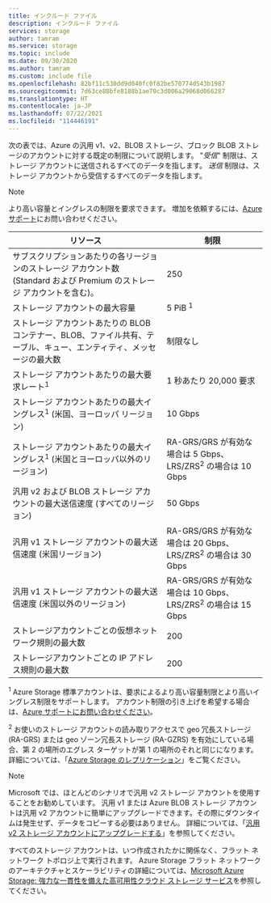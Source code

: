 ```yaml
---
title: インクルード ファイル
description: インクルード ファイル
services: storage
author: tamram
ms.service: storage
ms.topic: include
ms.date: 09/30/2020
ms.author: tamram
ms.custom: include file
ms.openlocfilehash: 82bf11c530dd9d040fc0f82be570774d543b1987
ms.sourcegitcommit: 7d63ce88bfe8188b1ae70c3d006a29068d066287
ms.translationtype: HT
ms.contentlocale: ja-JP
ms.lasthandoff: 07/22/2021
ms.locfileid: "114446191"
---
```

次の表では、Azure の汎用 v1、v2、BLOB ストレージ、ブロック BLOB ストレージのアカウントに対する既定の制限について説明します。 "*受信*" 制限は、ストレージ アカウントに送信されるすべてのデータを指します。 *送信* 制限は、ストレージ アカウントから受信するすべてのデータを指します。

> [!NOTE]
> より高い容量とイングレスの制限を要求できます。 増加を依頼するには、[Azure サポート](https://azure.microsoft.com/support/faq/)にお問い合わせください。

| リソース | 制限 |
| --- | --- |
| サブスクリプションあたりの各リージョンのストレージ アカウント数 (Standard および Premium のストレージ アカウントを含む)。| 250 |
| ストレージ アカウントの最大容量 | 5 PiB <sup>1</sup>|
| ストレージ アカウントあたりの BLOB コンテナー、BLOB、ファイル共有、テーブル、キュー、エンティティ、メッセージの最大数 | 制限なし |
| ストレージ アカウントあたりの最大要求レート<sup>1</sup> | 1 秒あたり 20,000 要求 |
| ストレージ アカウントあたりの最大イングレス<sup>1</sup> (米国、ヨーロッパ リージョン) | 10 Gbps |
| ストレージ アカウントあたりの最大イングレス<sup>1</sup> (米国とヨーロッパ以外のリージョン) | RA-GRS/GRS が有効な場合は 5 Gbps、LRS/ZRS<sup>2</sup> の場合は 10 Gbps |
| 汎用 v2 および BLOB ストレージ アカウントの最大送信速度 (すべてのリージョン) | 50 Gbps |
| 汎用 v1 ストレージ アカウントの最大送信速度 (米国リージョン) | RA-GRS/GRS が有効な場合は 20 Gbps、LRS/ZRS<sup>2</sup> の場合は 30 Gbps |
| 汎用 v1 ストレージ アカウントの最大送信速度 (米国以外のリージョン) | RA-GRS/GRS が有効な場合は 10 Gbps、LRS/ZRS<sup>2</sup> の場合は 15 Gbps |
| ストレージアカウントごとの仮想ネットワーク規則の最大数 | 200 |
| ストレージアカウントごとの IP アドレス規則の最大数 | 200 |

<sup>1</sup> Azure Storage 標準アカウントは、要求によるより高い容量制限とより高いイングレス制限をサポートします。 アカウント制限の引き上げを希望する場合は、[Azure サポートにお問い合わせください](https://azure.microsoft.com/support/faq/)。

<sup>2</sup> お使いのストレージ アカウントの読み取りアクセスで geo 冗長ストレージ (RA-GRS) または geo ゾーン冗長ストレージ (RA-GZRS) を有効にしている場合、第 2 の場所のエグレス ターゲットが第 1 の場所のそれと同じになります。 詳細については、「[Azure Storage のレプリケーション](../articles/storage/common/storage-redundancy.md)」をご覧ください。

> [!NOTE]
> Microsoft では、ほとんどのシナリオで汎用 v2 ストレージ アカウントを使用することをお勧めしています。 汎用 v1 または Azure BLOB ストレージ アカウントは汎用 v2 アカウントに簡単にアップグレードできます。その際にダウンタイムは発生せず、データをコピーする必要はありません。 詳細については、「[汎用 v2 ストレージ アカウントにアップグレードする](../articles/storage/common/storage-account-upgrade.md)」を参照してください。

すべてのストレージ アカウントは、いつ作成されたかに関係なく、フラット ネットワーク トポロジ上で実行されます。 Azure Storage フラット ネットワークのアーキテクチャとスケーラビリティの詳細については、[Microsoft Azure Storage: 強力な一貫性を備えた高可用性クラウド ストレージ サービス](/archive/blogs/hanuk/windows-azures-flat-network-storage-to-enable-higher-scalability-targets)を参照してください。


